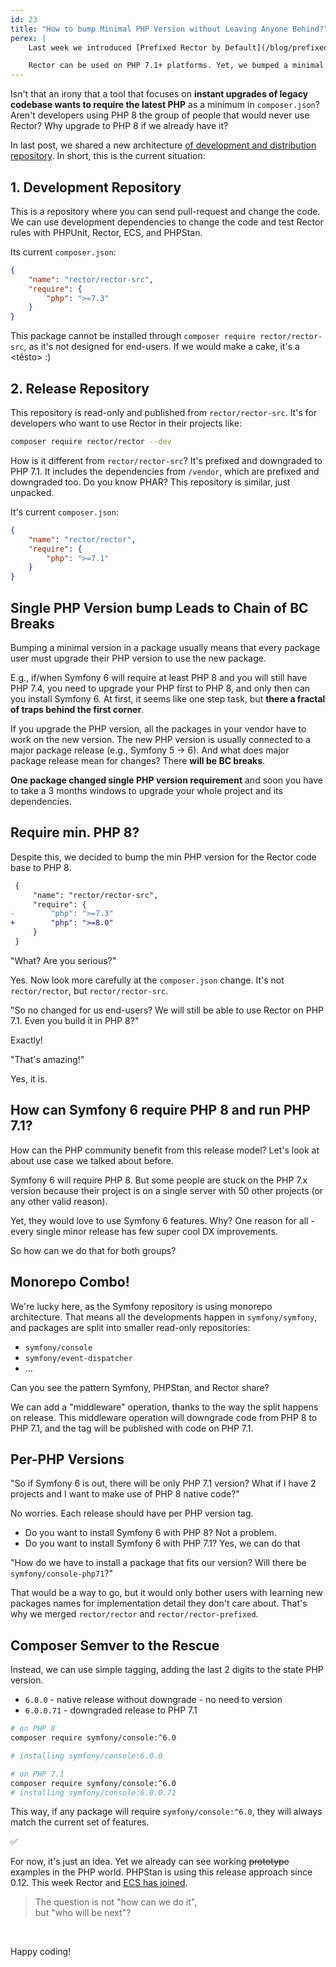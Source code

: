 ```yaml
---
id: 23
title: "How to bump Minimal PHP Version without Leaving Anyone Behind?"
perex: |
    Last week we introduced [Prefixed Rector by Default](/blog/prefixed-rector-by-default). The main advantage of this release is that you have a single package to install, with no conflicts and minimal PHP version.

    Rector can be used on PHP 7.1+ platforms. Yet, we bumped a minimal version to PHP 8. Is that a BC break?
---
```


Isn't that an irony that a tool that focuses on **instant upgrades of legacy codebase wants to require the latest PHP** as a minimum in `composer.json`? Aren't developers using PHP 8 the group of people that would never use Rector? Why upgrade to PHP 8 if we already have it?

In last post, we shared a new architecture [of development and distribution repository](/blog/prefixed-rector-by-default). In short, this is the current situation:

## 1. Development Repository

This is a repository where you can send pull-request and change the code. We can use development dependencies to change the code and test Rector rules with PHPUnit, Rector, ECS, and PHPStan.

Its current `composer.json`:

```json
{
    "name": "rector/rector-src",
    "require": {
        "php": ">=7.3"
    }
}
```

This package cannot be installed through `composer require rector/rector-src`, as it's not designed for end-users. If we would make a cake, it's a <těsto> :)

## 2. Release Repository

This repository is read-only and published from `rector/rector-src`. It's for developers who want to use Rector in their projects like:

```bash
composer require rector/rector --dev
```

How is it different from `rector/rector-src`? It's prefixed and downgraded to PHP 7.1. It includes the dependencies from `/vendor`, which are prefixed and downgraded too. Do you know PHAR? This repository is similar, just unpacked.


It's current `composer.json`:

```json
{
    "name": "rector/rector",
    "require": {
        "php": ">=7.1"
    }
}
```

## Single PHP Version bump Leads to Chain of BC Breaks

Bumping a minimal version in a package usually means that every package user must upgrade their PHP version to use the new package.

E.g., if/when Symfony 6 will require at least PHP 8 and you will still have PHP 7.4, you need to upgrade your PHP first to PHP 8, and only then can you install Symfony 6. At first, it seems like one step task, but **there a fractal of traps behind the first corner**.

If you upgrade the PHP version, all the packages in your vendor have to work on the new version. The new PHP version is usually connected to a major package release (e.g., Symfony 5 → 6). And what does major package release mean for changes? There **will be BC breaks**.

**One package changed single PHP version requirement** and soon you have to take a 3 months windows to upgrade your whole project and its dependencies.

## Require min. PHP 8?

Despite this, we decided to bump the min PHP version for the Rector code base to PHP 8.

```diff
 {
     "name": "rector/rector-src",
     "require": {
-        "php": ">=7.3"
+        "php": ">=8.0"
     }
 }
```

"What? Are you serious?"

Yes. Now look more carefully at the `composer.json` change. It's not `rector/rector`, but `rector/rector-src`.

"So no changed for us end-users? We will still be able to use Rector on PHP 7.1. Even you build it in PHP 8?"

Exactly!

"That's amazing!"

Yes, it is.


## How can Symfony 6 require PHP 8 and run PHP 7.1?

How can the PHP community benefit from this release model? Let's look at about use case we talked about before.

Symfony 6 will require PHP 8. But some people are stuck on the PHP 7.x version because their project is on a single server with 50 other projects (or any other valid reason).

Yet, they would love to use Symfony 6 features. Why? One reason for all - every single minor release has few super cool DX improvements.

So how can we do that for both groups?

## Monorepo Combo!

We're lucky here, as the Symfony repository is using monorepo architecture. That means all the developments happen in `symfony/symfony`, and packages are split into smaller read-only repositories:

- `symfony/console`
- `symfony/event-dispatcher`
- ...

Can you see the pattern Symfony, PHPStan, and Rector share?

We can add a "middleware" operation, thanks to the way the split happens on release.
This middleware operation will downgrade code from PHP 8 to PHP 7.1, and the tag will be published with code on PHP 7.1.

## Per-PHP Versions

"So if Symfony 6 is out, there will be only PHP 7.1 version? What if I have 2 projects and I want to make use of PHP 8 native code?"

No worries. Each release should have per PHP version tag.

- Do you want to install Symfony 6 with PHP 8? Not a problem.
- Do you want to install Symfony 6 with PHP 7.1? Yes, we can do that

"How do we have to install a package that fits our version? Will there be `symfony/console-php71`?"

That would be a way to go, but it would only bother users with learning new packages names for implementation detail they don't care about. That's why we merged `rector/rector` and `rector/rector-prefixed`.

## Composer Semver to the Rescue

Instead, we can use simple tagging, adding the last 2 digits to the state PHP version.

- `6.0.0` - native release without downgrade - no need to version
- `6.0.0.71` - downgraded release to PHP 7.1

```bash
# on PHP 8
composer require symfony/console:^6.0

# installing symfony/console:6.0.0

# on PHP 7.1
composer require symfony/console:^6.0
# installing symfony/console:6.0.0.71
```

This way, if any package will require `symfony/console:^6.0`, they will always match the current set of features.

✅

For now, it's just an idea. Yet we already can see working ~~prototype~~ examples in the PHP world. PHPStan is using this release approach since 0.12. This week Rector and [ECS has joined](https://twitter.com/VotrubaT/status/1391445133405696014).

<blockquote class="blockquote">
    The question is not "how can we do it",<br>
    but "who will be next"?
</blockquote>

<br>


Happy coding!

